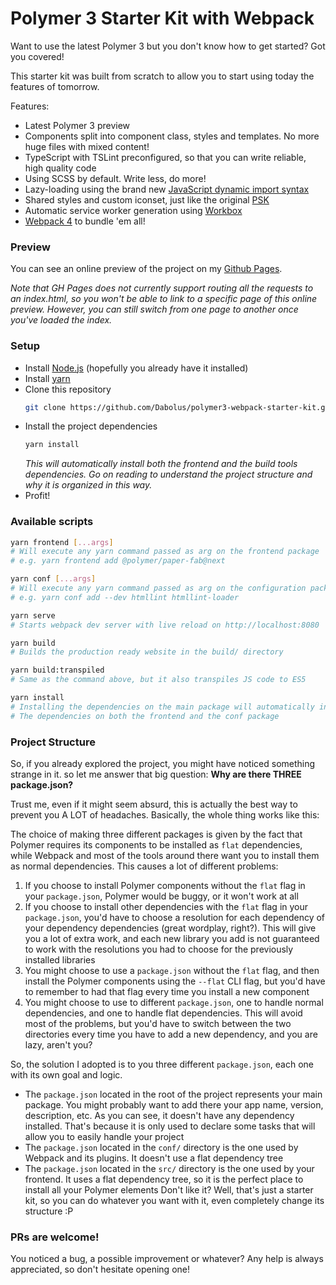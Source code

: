 # Polymer 3 Starter Kit with Webpack

Want to use the latest Polymer 3 but you don't know how to get started?
Got you covered!

This starter kit was built from scratch to allow you to start using today
the features of tomorrow.

Features:
- Latest Polymer 3 preview
- Components split into component class, styles and templates. No more huge files with mixed content!
- TypeScript with TSLint preconfigured, so that you can write reliable, high quality code
- Using SCSS by default. Write less, do more!
- Lazy-loading using the brand new [JavaScript dynamic import syntax](https://developers.google.com/web/updates/2017/11/dynamic-import)
- Shared styles and custom iconset, just like the original [PSK](https://github.com/Polymer/polymer-starter-kit)
- Automatic service worker generation using [Workbox](https://github.com/GoogleChrome/workbox)
- [Webpack 4](https://webpack.js.org) to bundle 'em all!

### Preview
You can see an online preview of the project on my [Github Pages](https://dabolus.github.io/polymer3-webpack-starter-kit/).

_Note that GH Pages does not currently support routing all the requests to an index.html, so you won't be able to link
to a specific page of this online preview. However, you can still switch from one page to another
once you've loaded the index._

### Setup
- Install [Node.js](https://nodejs.org) (hopefully you already have it installed)
- Install [yarn](https://yarnpkg.com)
- Clone this repository
  ```bash
  git clone https://github.com/Dabolus/polymer3-webpack-starter-kit.git <your-app-name> && cd <your-app-name>
  ```
- Install the project dependencies
  ```bash
  yarn install
  ```
  _This will automatically install both the frontend and the build tools dependencies.
  Go on reading to understand the project structure and why it is organized in this way._
- Profit!

### Available scripts
```bash
yarn frontend [...args]
# Will execute any yarn command passed as arg on the frontend package
# e.g. yarn frontend add @polymer/paper-fab@next

yarn conf [...args]
# Will execute any yarn command passed as arg on the configuration package
# e.g. yarn conf add --dev htmllint htmllint-loader

yarn serve
# Starts webpack dev server with live reload on http://localhost:8080

yarn build
# Builds the production ready website in the build/ directory

yarn build:transpiled
# Same as the command above, but it also transpiles JS code to ES5

yarn install
# Installing the dependencies on the main package will automatically install
# The dependencies on both the frontend and the conf package
```

### Project Structure
So, if you already explored the project, you might have noticed something strange in it.
so let me answer that big question: **Why are there THREE package.json?**

Trust me, even if it might seem absurd, this is actually the best way to prevent you A LOT
of headaches. Basically, the whole thing works like this:

The choice of making three different packages is given by the fact that Polymer requires
its components to be installed as `flat` dependencies, while Webpack and most of the tools
around there want you to install them as normal dependencies. This causes a lot of
different problems:
1. If you choose to install Polymer components without the `flat` flag in your `package.json`,
   Polymer would be buggy, or it won't work at all
2. If you choose to install other dependencies with the `flat` flag in your `package.json`,
   you'd have to choose a resolution for each dependency of your dependency dependencies
   (great wordplay, right?). This will give you a lot of extra work, and each new library
   you add is not guaranteed to work with the resolutions you had to choose for the previously
   installed libraries
3. You might choose to use a `package.json` without the `flat` flag, and then install the
   Polymer components using the `--flat` CLI flag, but you'd have to remember to had that
   flag every time you install a new component
4. You might choose to use to different `package.json`, one to handle normal dependencies,
   and one to handle flat dependencies. This will avoid most of the problems, but you'd
   have to switch between the two directories every time you have to add a new dependency,
   and you are lazy, aren't you?

So, the solution I adopted is to you three different `package.json`, each one with its own
goal and logic.
- The `package.json` located in the root of the project represents your main package.
  You might probably want to add there your app name, version, description, etc.
  As you can see, it doesn't have any dependency installed. That's because it is only
  used to declare some tasks that will allow you to easily handle your project
- The `package.json` located in the `conf/` directory is the one used by Webpack
  and its plugins. It doesn't use a flat dependency tree
- The `package.json` located in the `src/` directory is the one used by your frontend.
  It uses a flat dependency tree, so it is the perfect place to install all your Polymer
  elements
Don't like it? Well, that's just a starter kit, so you can do whatever you want
with it, even completely change its structure :P

### PRs are welcome!
You noticed a bug, a possible improvement or whatever?
Any help is always appreciated, so don't hesitate opening one!
